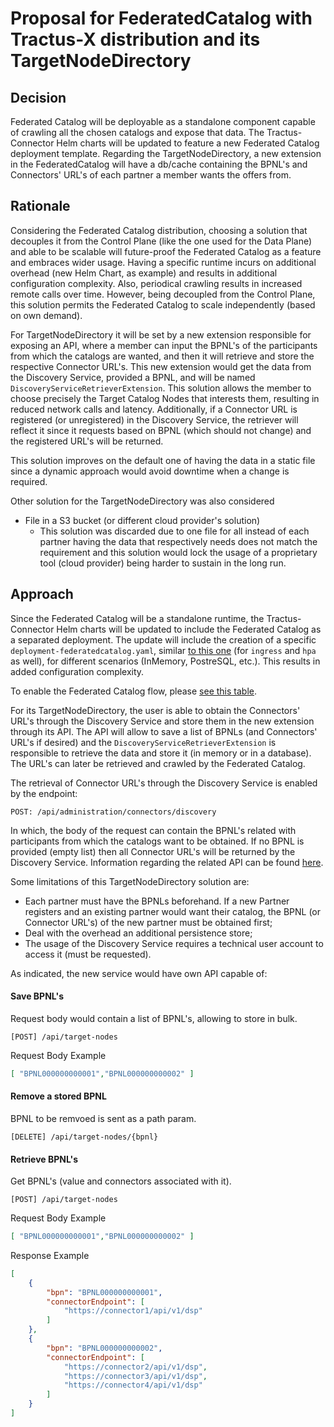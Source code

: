 # Proposal for FederatedCatalog with Tractus-X distribution and its TargetNodeDirectory

## Decision

Federated Catalog will be deployable as a standalone component capable of crawling all the chosen catalogs and expose that data. The Tractus-Connector Helm charts will be updated to feature a new Federated Catalog deployment template.
Regarding the TargetNodeDirectory, a new extension in the FederatedCatalog will have a db/cache containing the BPNL's and Connectors' URL's of each partner a member wants the offers from.

## Rationale

Considering the Federated Catalog distribution, choosing a solution that decouples it from the Control Plane (like the one used for the Data Plane) and able to be scalable will future-proof the Federated Catalog as a feature and embraces wider usage.
Having a specific runtime incurs on additional overhead (new Helm Chart, as example) and results in additional configuration complexity. Also, periodical crawling results in increased remote calls over time. However, being decoupled from the Control Plane, this solution permits the Federated Catalog to scale independently (based on own demand).

For TargetNodeDirectory it will be set by a new extension responsible for exposing an API, where a member can input the BPNL's of the participants from which the catalogs are wanted, and then it will retrieve and store the respective Connector URL's. This new extension would get the data from the Discovery Service, provided a BPNL, and will be named `DiscoveryServiceRetrieverExtension`. This solution allows the member to choose precisely the Target Catalog Nodes that interests them, resulting in reduced network calls and latency.
Additionally, if a Connector URL is registered (or unregistered) in the Discovery Service, the retriever will reflect it since it requests based on BPNL (which should not change) and the registered URL's will be returned.

This solution improves on the default one of having the data in a static file since a dynamic approach would avoid downtime when a change is required.

Other solution for the TargetNodeDirectory was also considered
- File in a S3 bucket (or different cloud provider's solution)
  - This solution was discarded due to one file for all instead of each partner having the data that respectively needs does not match the requirement and this solution would lock the usage of a proprietary tool (cloud provider) being harder to sustain in the long run.


## Approach

Since the Federated Catalog will be a standalone runtime, the Tractus-Connector Helm charts will be updated to include the Federated Catalog as a separated deployment. The update will include the creation of a specific `deployment-federatedcatalog.yaml`, similar [to this one](https://github.com/eclipse-tractusx/tractusx-edc/blob/a263bf71a110245657131509d4b37d058a1d220d/charts/tractusx-connector-azure-vault/templates/deployment-dataplane.yaml#L47) (for `ingress` and `hpa` as well), for different scenarios (InMemory, PostreSQL, etc.). This results in added configuration complexity.

To enable the Federated Catalog flow, please [see this table](https://github.com/eclipse-tractusx/tractusx-edc/blob/75bdacbad43e2cad352204ea28a359c6aac7adea/docs/development/management-domains/README.md#enable-and-configure-the-crawler-subsystem).

For its TargetNodeDirectory, the user is able to obtain the Connectors' URL's through the Discovery Service and store them in the new extension through its API. The API will allow to save a list of BPNLs (and Connectors' URL's if desired) and the `DiscoveryServiceRetrieverExtension` is responsible to retrieve the data and store it (in memory or in a database). The URL's can later be retrieved and crawled by the Federated Catalog.

The retrieval of Connector URL's through the Discovery Service is enabled by the endpoint:
```
POST: /api/administration/connectors/discovery
```
In which, the body of the request can contain the BPNL's related with participants from which the catalogs want to be obtained. If no BPNL is provided (empty list) then all Connector URL's will be returned by the Discovery Service.
Information regarding the related API can be found [here](https://catenax-ev.github.io/docs/standards/CX-0001-EDCDiscoveryAPI#22-api-specification).

Some limitations of this TargetNodeDirectory solution are:
- Each partner must have the BPNLs beforehand. If a new Partner registers and an existing partner would want their catalog, the BPNL (or Connector URL's) of the new partner must be obtained first;
- Deal with the overhead an additional persistence store;
- The usage of the Discovery Service requires a technical user account to access it (must be requested).


As indicated, the new service would have own API capable of:

#### Save BPNL's
Request body would contain a list of BPNL's, allowing to store in bulk.
```
[POST] /api/target-nodes
```
Request Body Example
```json
[ "BPNL000000000001","BPNL000000000002" ]
```

#### Remove a stored BPNL
BPNL to be remvoed is sent as a path param.
```
[DELETE] /api/target-nodes/{bpnl}
```
#### Retrieve BPNL's
Get BPNL's (value and connectors associated with it).
```
[POST] /api/target-nodes
```
Request Body Example
```json
[ "BPNL000000000001","BPNL000000000002" ]
```
Response Example
```json
[
    {
        "bpn": "BPNL000000000001",
        "connectorEndpoint": [
            "https://connector1/api/v1/dsp"
        ]
    },
    {
        "bpn": "BPNL000000000002",
        "connectorEndpoint": [
            "https://connector2/api/v1/dsp",
            "https://connector3/api/v1/dsp",
            "https://connector4/api/v1/dsp"
        ]
    }
]
```